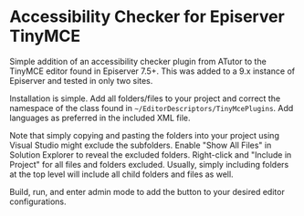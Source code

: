 # Accessibility Checker for Episerver TinyMCE

Simple addition of an accessibility checker plugin from ATutor to the TinyMCE editor found in Episerver 7.5+. This was added to a 9.x instance of Episerver and tested in only two sites.

Installation is simple. Add all folders/files to your project and correct the namespace of the class found in `~/EditorDescriptors/TinyMcePlugins`. Add languages as preferred in the included XML file.

Note that simply copying and pasting the folders into your project using Visual Studio might exclude the subfolders. Enable "Show All Files" in Solution Explorer to reveal the excluded folders. Right-click and "Include in Project" for all files and folders excluded. Usually, simply including folders at the top level will include all child folders and files as well.

Build, run, and enter admin mode to add the button to your desired editor configurations.
